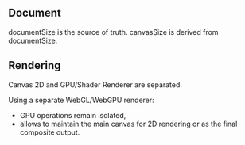 
## Document

documentSize is the source of truth.
canvasSize is derived from documentSize.


## Rendering

Canvas 2D and GPU/Shader Renderer are separated.

Using a separate WebGL/WebGPU renderer:
- GPU operations remain isolated,
- allows to maintain the main canvas for 2D rendering or as the final composite output.
